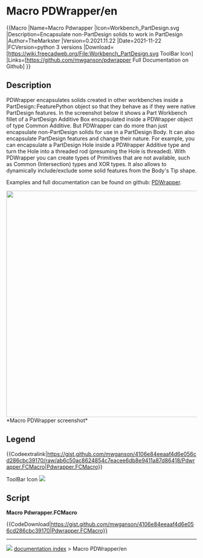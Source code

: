 # Macro PDWrapper/en
{{Macro
|Name=Macro Pdwrapper
|Icon=Workbench_PartDesign.svg
|Description=Encapsulate non-PartDesign solids to work in PartDesign
|Author=TheMarkster
|Version=0.2021.11.22
|Date=2021-11-22
|FCVersion=python 3 versions
|Download=[https://wiki.freecadweb.org/File:Workbench_PartDesign.svg ToolBar Icon]
|Links=[https://github.com/mwganson/pdwrapper Full Documentation on Github]
}}

## Description

PDWrapper encapsulates solids created in other workbenches inside a PartDesign::FeaturePython object so that they behave as if they were native PartDesign features. In the screenshot below it shows a Part Workbench fillet of a PartDesign Additive Box encapsulated inside a PDWrapper object of type Common Additive. But PDWrapper can do more than just encapsulate non-PartDesign solids for use in a PartDesign Body. It can also encapsulate PartDesign features and change their nature. For example, you can encapsulate a PartDesign Hole inside a PDWrapper Additive type and turn the Hole into a threaded rod (presuming the Hole is threaded). With PDWrapper you can create types of Primitives that are not available, such as Common (Intersection) types and XOR types. It also allows to dynamically include/exclude some solid features from the Body\'s Tip shape.

Examples and full documentation can be found on github: [PDWrapper](https://github.com/mwganson/pdwrapper).

<img alt="" src=images/Pdwrapper_scr.png  style="width:600px;"> 
*Macro PDWrapper screenshot‎*

## Legend


{{Codeextralink|https://gist.github.com/mwganson/4106e84eeaaf4d6e056cd286cbc39170/raw/ab6c50ac8624854c7eacee6db8e9411a87d86418/Pdwrapper.FCMacro|Pdwrapper.FCMacro}}

ToolBar Icon ![](images/Workbench_PartDesign.svg )

## Script

**Macro Pdwrapper.FCMacro**


{{CodeDownload|https://gist.github.com/mwganson/4106e84eeaaf4d6e056cd286cbc39170|Pdwrapper.FCMacro}}



---
![](images/Right_arrow.png) [documentation index](../README.md) > Macro PDWrapper/en
